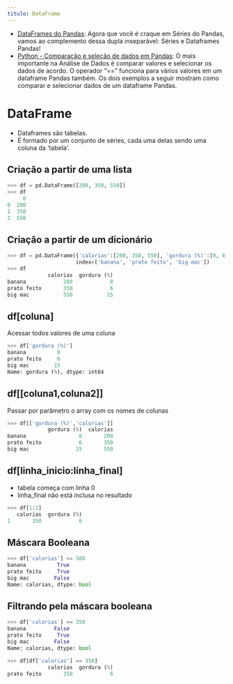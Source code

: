 ```yaml
---
titulo: DataFrame
---
```

- [DataFrames do Pandas](https://pythonacademy.com.br/blog/dataframes-do-pandas): Agora que você é craque em Séries do Pandas, vamos ao complemento dessa dupla inseparável: Séries e Dataframes Pandas!
- [Python - Comparação e seleção de dados em Pandas](https://www.acervolima.com.br/2021/04/python-comparacao-e-selecao-de-dados-em.html): O mais importante na Análise de Dados é comparar valores e selecionar os dados de acordo. O operador “==” funciona para vários valores em um dataframe Pandas também. Os dois exemplos a seguir mostram como comparar e selecionar dados de um dataframe Pandas.

# DataFrame

- Dataframes são tabelas.
- É formado por um conjunto de séries, cada uma delas sendo uma coluna da ‘tabela’.

## Criação a partir de uma lista

~~~python
>>> df = pd.DataFrame([200, 350, 550])
>>> df
     0
0  200
1  350
2  550
~~~

## Criação a partir de um dicionário

~~~python
>>> df = pd.DataFrame({'calorias':[200, 350, 550], 'gordura (%)':[0, 6, 15]},
                      index=['banana', 'prato feito', 'big mac'])
>>> df
             calorias  gordura (%)
banana            200            0
prato feito       350            6
big mac           550           15
~~~

## df[coluna]

Acessar todos valores de uma coluna

~~~python
>>> df['gordura (%)']
banana          0
prato feito     6
big mac        15
Name: gordura (%), dtype: int64
~~~

## df[[coluna1,coluna2]]

Passar por parâmetro o array com os nomes de colunas

~~~python
>>> df[['gordura (%)','calorias']]
             gordura (%)  calorias
banana                 0       200
prato feito            6       350
big mac               15       550
~~~

## df[linha_inicio:linha_final]

- tabela começa com linha 0
- linha_final não está inclusa no resultado

~~~python
>>> df[1:2]
   calorias  gordura (%)
1       350            6
~~~

## Máscara Booleana

~~~python
>>> df['calorias'] <= 500
banana          True
prato feito     True
big mac        False
Name: calorias, dtype: bool
~~~

## Filtrando pela máscara booleana

~~~python
>>> df['calorias'] == 350
banana         False
prato feito     True
big mac        False
Name: calorias, dtype: bool

>>> df[df['calorias'] == 350]
             calorias  gordura (%)
prato feito       350            6
~~~



